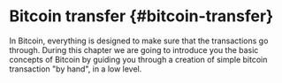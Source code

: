 # Bitcoin transfer {#bitcoin-transfer}
In Bitcoin, everything is designed to make sure that the transactions go through. During this chapter we are going to introduce you the basic concepts of Bitcoin by guiding you through a creation of simple bitcoin transaction "by hand", in a low level. 
